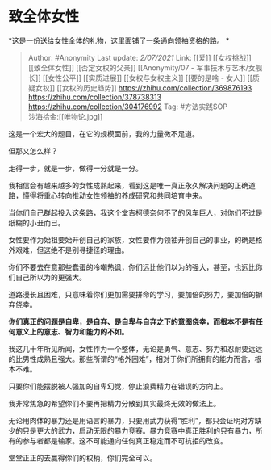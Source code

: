   # 致全体女性    
*这是一份送给女性全体的礼物，这里面铺了一条通向领袖资格的路。 * 

> Author: #Anonymity 
> Last update: *2/07/2021* 
> Link: [[爱]]  [[女权挑战]]  [[致全体女性]] [[否定女权的父亲]] [[Anonymity/07 - 军事技术与艺术/女舰长]] [[女性公平]] [[实质进展]] [[女权与女权主义]] [[要的是啥 - 女人]] [[质疑女权]]   [[女权的历史趋势]]
https://zhihu.com/collection/369876193
https://zhihu.com/collection/378738313
https://zhihu.com/collection/304176992
> Tag: #方法实践SOP  
> 沙海拾金:[[唯物论.jpg]]



这是一个宏大的题目，在它的规模面前，我的力量微不足道。

  

但那又怎么样？

  

走得一步，就是一步，做得一分就是一分。

  

我相信会有越来越多的女性成熟起来，看到这是唯一真正永久解决问题的正确道路，懂得将重心转向推动女性领袖的养成研究和共同培育中来。

  

当你们自己群起投入这条路，我这个堂吉柯德奈何不了的风车巨人，对你们不过是纸糊的小丑而已。

  

女性要作为始祖要始开创自己的家族，女性要作为领袖开创自己的事业，的确是格外艰难，但这绝不是别寻捷径的理由。

  

你们不要去在意那些蠢蛋的冷嘲热讽，你们远比他们以为的强大，甚至，也远比你们自己所以为的更强大。

  

道路漫长且困难，只意味着你们更加需要拼命的学习，要加倍的努力，要加倍的摒弃侥幸。

  

**你们真正的问题是自卑，是自弃、是自卑与自弃之下的意图侥幸，而根本不是有任何意义上的意志、智力和能力的不如。**

  

我这几十年所见所闻，女性作为一个整体，无论是勇气、意志、努力和忍耐要远远的比男性成熟且强大。那些所谓的“格外困难”，相对于你们所拥有的能力而言，根本不难。

  

只要你们能摆脱被人强加的自卑幻觉，停止浪费精力在错误的方向上。

  

  

我非常焦急的希望你们不要再把精力分散到其实最终无效的做法上。

  

无论用肉体的暴力还是用语言的暴力，只要用武力获得“胜利”，都只会证明对方缺少的只是更大的武力，启动无限的暴力竞赛。暴力竞赛中真正胜利的只有暴力，所有的参与者都是输家。这不可能通向任何真正稳定而不可抗拒的改变。

  

堂堂正正的去赢得你们的权柄，你们完全可以。